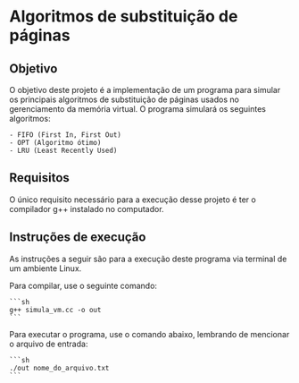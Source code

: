 # Algoritmos de substituição de páginas

## Objetivo

O objetivo deste projeto é a implementação de um programa para simular os principais algoritmos de substituição de páginas usados no gerenciamento da memória virtual. O programa simulará os seguintes algoritmos:

    - FIFO (First In, First Out)
    - OPT (Algoritmo ótimo)
    - LRU (Least Recently Used)

## Requisitos

O único requisito necessário para a execução desse projeto é ter o compilador g++ instalado no computador.

## Instruções de execução

As instruções a seguir são para a execução deste programa via terminal de um ambiente Linux.

Para compilar, use o seguinte comando:

    ```sh
    g++ simula_vm.cc -o out
    ```

Para executar o programa, use o comando abaixo, lembrando de mencionar o arquivo de entrada:

    ```sh
    ./out nome_do_arquivo.txt
    ```
